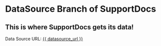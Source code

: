 # DataSource Branch of SupportDocs
## This is where SupportDocs gets its data!

Data Source URL: <a id="datasource_url" href="{{ datasource_url }}">{{ datasource_url }}</a>